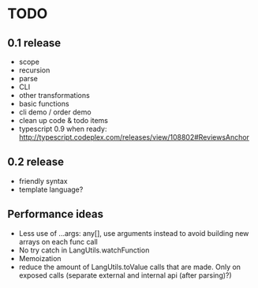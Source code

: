 # TODO

## 0.1 release

* scope
* recursion
* parse
* CLI
* other transformations
* basic functions
* cli demo / order demo
* clean up code & todo items
* typescript 0.9 when ready: http://typescript.codeplex.com/releases/view/108802#ReviewsAnchor

## 0.2 release

* friendly syntax
* template language?

## Performance ideas

* Less use of ...args: any[], use arguments instead to avoid building new arrays on each func call
* No try catch in LangUtils.watchFunction
* Memoization
* reduce the amount of LangUtils.toValue calls that are made. Only on exposed calls (separate external and internal api (after parsing)?)
